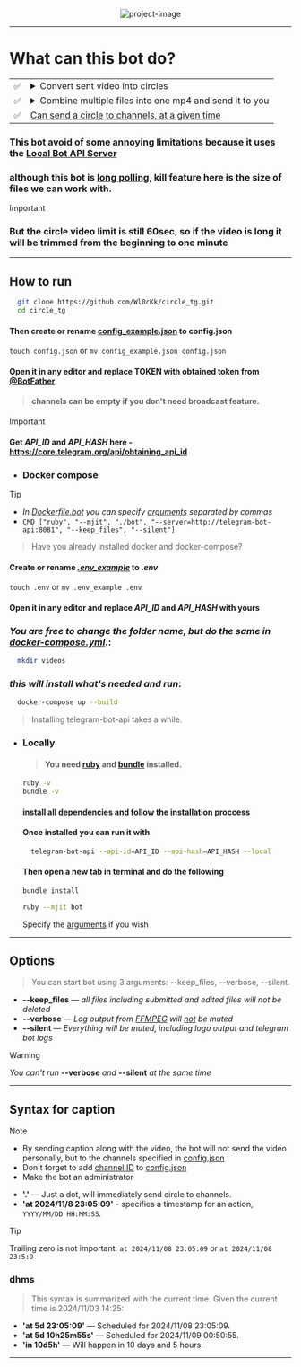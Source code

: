 <p align="center">
  <img src="https://github.com/user-attachments/assets/5d7aac49-2d8e-4b61-aacd-54469d89aee4" alt="project-image">
</p>

---
# What can this bot do?
|  |                                                                                                                                                                    |
|--|--------------------------------------------------------------------------------------------------------------------------------------------------------------------|
|✅| <details closed><summary>Convert sent video into circles</summary><img src="https://i.imgur.com/BtSEUKD.png" alt="convert-video"></details>                        |
|✅| <details closed><summary>Combine multiple files into one mp4 and send it to you</summary><img src="https://i.imgur.com/AVOc6jX.png" alt="combine-files"></details> |
|✅| <a href="#syntax-for-caption">Can send a circle to channels, at a given time</a>                                                                                                                   |

### This bot avoid of some annoying limitations because it uses the [Local Bot API Server](https://core.telegram.org/bots/api#using-a-local-bot-api-server)

### although this bot is [long polling](https://www.geeksforgeeks.org/what-is-long-polling-and-short-polling/), kill feature here is the size of files we can work with.

> [!IMPORTANT]
> ### But the circle video limit is still 60sec, so if the video is long it will be trimmed from the beginning to one minute 
---
## How to run
  ```bash
    git clone https://github.com/Wl0cKk/circle_tg.git
    cd circle_tg
  ```
  #### Then create or rename [config_example.json](https://github.com/Wl0cKk/circle_tg/blob/main/config_example.json) to config.json
  `touch config.json` or `mv config_example.json config.json`
  #### Open it in any editor and replace TOKEN with obtained token from [@BotFather](https://t.me/botfather)
  > #### channels can be empty if you don't need broadcast feature.
  
  > [!IMPORTANT]  
  > #### Get *API_ID* and *API_HASH* here - https://core.telegram.org/api/obtaining_api_id
- ### Docker compose
> [!TIP]
  > - *In [Dockerfile.bot](https://github.com/Wl0cKk/circle_tg/blob/main/Dockerfile.bot) you can specify <a href="#options">arguments</a> separated by commas*
  > - `CMD ["ruby", "--mjit", "./bot", "--server=http://telegram-bot-api:8081", "--keep_files", "--silent"]`

  > Have you already installed docker and docker-compose?
  #### Create or rename *[.env_example](https://github.com/Wl0cKk/circle_tg/blob/main/.env_example)* to *.env*
  `touch .env` or `mv .env_example .env`
  #### Open it in any editor and replace *API_ID* and *API_HASH* with yours
  ### *You are free to change the folder name, but do the same in [docker-compose.yml](https://github.com/Wl0cKk/circle_tg/blob/main/docker-compose.yml).*:
  ```bash
    mkdir videos
  ```
  ### *this will install what's needed and run*:
  ```bash
    docker-compose up --build
  ```
  > Installing telegram-bot-api takes a while.
- ### Locally
  > #### You need [ruby](https://www.ruby-lang.org/en/documentation/installation/) and [bundle](https://www.jetbrains.com/help/ruby/using-the-bundler.html#install_bundler) installed.
  ```bash
  ruby -v
  bundle -v
  ```
  
  #### install all <a href="https://github.com/tdlib/telegram-bot-api?tab=readme-ov-file#dependencies">dependencies</a> and follow the <a href="https://github.com/tdlib/telegram-bot-api?tab=readme-ov-file#installation">installation</a> proccess
  #### Once installed you can run it with 
  ```bash
    telegram-bot-api --api-id=API_ID --api-hash=API_HASH --local
  ``` 
  #### Then open a new tab in terminal and do the following
  ```bash
  bundle install
  ```
  ```bash
  ruby --mjit bot
  ```
  Specify the <a href="#options">arguments</a> if you wish
---
## Options
> You can start bot using 3 arguments: --keep_files, --verbose, --silent.
- **--keep_files** — *all files including submitted and edited files will not be deleted*
- **--verbose** — *Log output from [FFMPEG](https://www.ffmpeg.org/) will <ins>not</ins> be muted*
- **--silent** — *Everything will be muted, including logo output and telegram bot logs*
> [!WARNING]  
> *You can't run* **--verbose** *and* **--silent** *at the same time*
---
## Syntax for caption
> [!NOTE]  
> - By sending caption along with the video, the bot will not send the video personally, but to the channels specified in [config.json](https://github.com/Wl0cKk/circle_tg/blob/main/config_example.json)
> - Don't forget to add [channel ID](https://gist.github.com/mraaroncruz/e76d19f7d61d59419002db54030ebe35) to [config.json](https://github.com/Wl0cKk/circle_tg/blob/main/config_example.json)
> - Make the bot an administrator

- **'.'** — Just a dot, will immediately send circle to channels.
- **'at 2024/11/8 23:05:09'** - specifies a timestamp for an action, `YYYY/MM/DD HH:MM:SS`.
> [!TIP]
> Trailing zero is not important: `at 2024/11/08 23:05:09` or `at 2024/11/08 23:5:9`
### dhms
> This syntax is summarized with the current time.
Given the current time is 2024/11/03 14:25:
- **'at 5d 23:05:09'** — Scheduled for 2024/11/08 23:05:09.
- **'at 5d 10h25m55s'** — Scheduled for 2024/11/09 00:50:55.
- **'in 10d5h'** — Will happen in 10 days and 5 hours.
---
